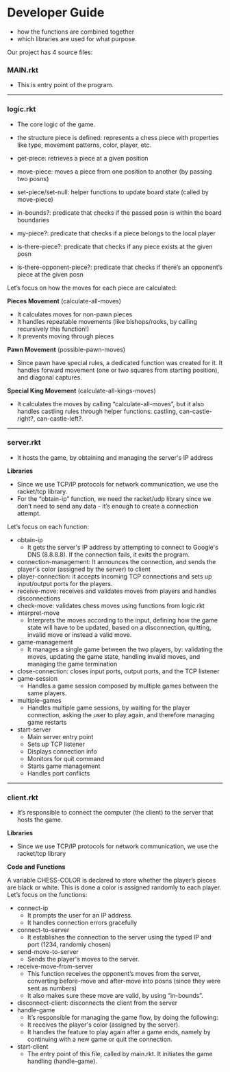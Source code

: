 # Developer Guide

- how the functions are combined together
- which libraries are used for what purpose.

Our project has 4 source files: 

### MAIN.rkt

- This is entry point of the program.

---

### logic.rkt

- The core logic of the game.
- the structure piece is defined: represents a chess piece with properties like type, movement patterns, color, player, etc.

- get-piece: retrieves a piece at a given position
- move-piece: moves a piece from one position to another (by passing two posns)
- set-piece/set-null: helper functions to update board state (called by move-piece)
- in-bounds?: predicate that checks if the passed posn is within the board boundaries
- my-piece?: predicate that checks if a piece belongs to the local player
- is-there-piece?: predicate that checks if any piece exists at the given posn
- is-there-opponent-piece?: predicate that checks if there’s an opponent’s piece at the given posn

Let’s focus on how the moves for each piece are calculated: 

**Pieces Movement** (calculate-all-moves)

- It calculates moves for non-pawn pieces
- It handles repeatable movements (like bishops/rooks, by calling recursively this function!)
- It prevents moving through pieces

**Pawn Movement** (possible-pawn-moves)

- Since pawn have special rules, a dedicated function was created for it. It handles forward movement (one or two squares from starting position), and diagonal captures.

**Special King Movement** (calculate-all-kings-moves)

- It calculates the moves by calling “calculate-all-moves”, but it also handles castling rules through helper functions: castling, can-castle-right?, can-castle-left?.

---

### server.rkt

- It hosts the game, by obtaining and managing the server's IP address

**Libraries**

- Since we use TCP/IP protocols for network communication, we use the racket/tcp library.
- For the “obtain-ip” function, we need the racket/udp library since we don’t need to send any data - it’s enough to create a connection attempt.

Let’s focus on each function:

- obtain-ip
    - It gets the server's IP address by attempting to connect to Google's DNS (8.8.8.8). If the connection fails, it exits the program.
- connection-management: It announces the connection, and sends the player's color (assigned by the server) to client
- player-connection: it accepts incoming TCP connections and sets up input/output ports for the players.
- receive-move: receives and validates moves from players and handles disconnections
- check-move: validates chess moves using functions from logic.rkt
- interpret-move
    - Interprets the moves according to the input, defining how the game state will have to be updated, based on a disconnection, quitting, invalid move or instead a valid move.
- game-management
    - It manages a single game between the two players, by: validating the moves, updating the game state, handling invalid moves, and managing the game termination
- close-connection: closes input ports, output ports, and the TCP listener
- game-session
    - Handles a game session composed by multiple games between the same players.
- multiple-games
    - Handles multiple game sessions, by waiting for the player connection, asking the user to play again, and therefore managing game restarts
- start-server
    - Main server entry point
    - Sets up TCP listener
    - Displays connection info
    - Monitors for quit command
    - Starts game management
    - Handles port conflicts

---

### client.rkt

- It’s responsible to connect the computer (the client) to the server that hosts the game.

**Libraries**

- Since we use TCP/IP protocols for network communication, we use the racket/tcp library

**Code and Functions**

A variable CHESS-COLOR is declared to store whether the player’s pieces are black or white. This is done a color is assigned randomly to each player. Let’s focus on the functions: 

- connect-ip
    - It prompts the user for an IP address.
    - It handles connection errors gracefully
- connect-to-server
    - It establishes the connection to the server using the typed IP and port (1234, randomly chosen)
- send-move-to-server
    - Sends the player's moves to the server.
- receive-move-from-server
    - This function receives the opponent’s moves from the server, converting before-move and after-move into posns (since they were sent as numbers)
    - It also makes sure these move are valid, by using “in-bounds”.
- disconnect-client: disconnects the client from the server
- handle-game
    - It’s responsible for managing the game flow, by doing the following:
    - It receives the player's color (assigned by the server).
    - It handles the feature to play again after a game ends, namely by continuing with a new game or quit the connection.
- start-client
    - The entry point of this file, called by main.rkt. It initiates the game handling (handle-game).